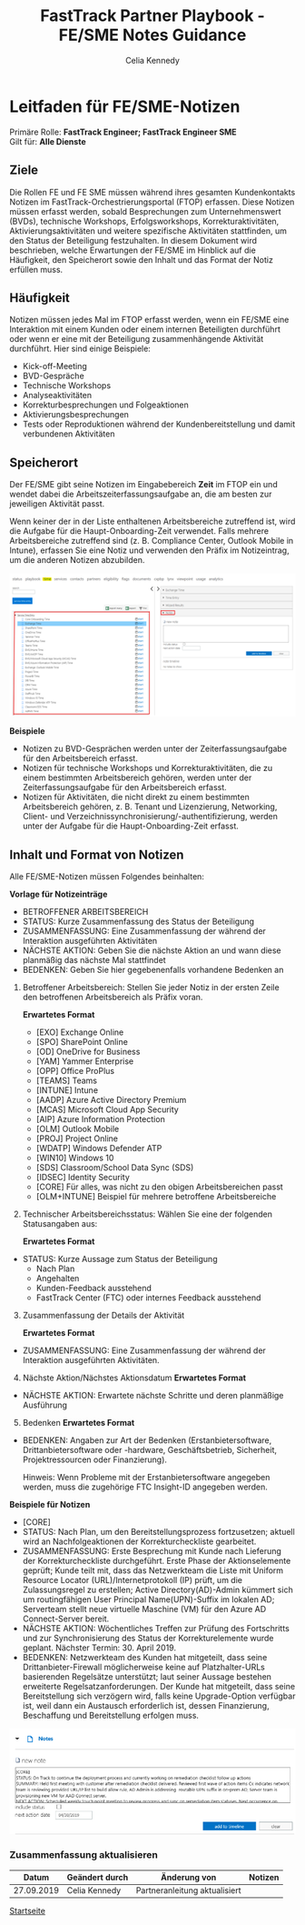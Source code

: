 ﻿---  
# required metadata  
title: FastTrack Partner Playbook - FE/SME Notes Guidance 
description: FastTrack Partner Playbook - FTOP Notes Guidance 
author: Celia Kennedy
ms.author: v-cekenn
manager: pagrim
ms.date: 10/03/2019  
ms.topic: partner-playbook  
ms.prod: non-product-specific
ms.custom: partner-playbook  
ft.audience: partner
ft.owner: partner
--- 

# Leitfaden für FE/SME-Notizen

Primäre Rolle: **FastTrack Engineer; FastTrack Engineer SME**  
Gilt für: **Alle Dienste**

## Ziele

Die Rollen FE und FE SME müssen während ihres gesamten Kundenkontakts Notizen im FastTrack-Orchestrierungsportal (FTOP) erfassen. Diese Notizen müssen erfasst werden, sobald Besprechungen zum Unternehmenswert (BVDs), technische Workshops, Erfolgsworkshops, Korrekturaktivitäten, Aktivierungsaktivitäten und weitere spezifische Aktivitäten stattfinden, um den Status der Beteiligung festzuhalten. In diesem Dokument wird beschrieben, welche Erwartungen der FE/SME im Hinblick auf die Häufigkeit, den Speicherort sowie den Inhalt und das Format der Notiz erfüllen muss.

## Häufigkeit

Notizen müssen jedes Mal im FTOP erfasst werden, wenn ein FE/SME eine Interaktion mit einem Kunden oder einem internen Beteiligten durchführt oder wenn er eine mit der Beteiligung zusammenhängende Aktivität durchführt. Hier sind einige Beispiele:

- Kick-off-Meeting
- BVD-Gespräche
- Technische Workshops
- Analyseaktivitäten
- Korrekturbesprechungen und Folgeaktionen
- Aktivierungsbesprechungen
- Tests oder Reproduktionen während der Kundenbereitstellung und damit verbundenen Aktivitäten

## Speicherort

Der FE/SME gibt seine Notizen im Eingabebereich **Zeit** im FTOP ein und wendet dabei die Arbeitszeiterfassungsaufgabe an, die am besten zur jeweiligen Aktivität passt.

Wenn keiner der in der Liste enthaltenen Arbeitsbereiche zutreffend ist, wird die Aufgabe für die Haupt-Onboarding-Zeit verwendet. Falls mehrere Arbeitsbereiche zutreffend sind (z. B. Compliance Center, Outlook Mobile in Intune), erfassen Sie eine Notiz und verwenden den Präfix im Notizeintrag, um die anderen Notizen abzubilden.

[![Dienstzeiteintrag](media/resources-core-onboarding-time.png)](media/resources-core-onboarding-time.png)

**Beispiele**

- Notizen zu BVD-Gesprächen werden unter der Zeiterfassungsaufgabe für den Arbeitsbereich erfasst. 
- Notizen für technische Workshops und Korrekturaktivitäten, die zu einem bestimmten Arbeitsbereich gehören, werden unter der Zeiterfassungsaufgabe für den Arbeitsbereich erfasst.
- Notizen für Aktivitäten, die nicht direkt zu einem bestimmten Arbeitsbereich gehören, z. B. Tenant und Lizenzierung, Networking, Client- und Verzeichnissynchronisierung/-authentifizierung, werden unter der Aufgabe für die Haupt-Onboarding-Zeit erfasst.

## Inhalt und Format von Notizen

Alle FE/SME-Notizen müssen Folgendes beinhalten:

**Vorlage für Notizeinträge**

- BETROFFENER ARBEITSBEREICH
- STATUS: Kurze Zusammenfassung des Status der Beteiligung
- ZUSAMMENFASSUNG: Eine Zusammenfassung der während der Interaktion ausgeführten Aktivitäten
- NÄCHSTE AKTION: Geben Sie die nächste Aktion an und wann diese planmäßig das nächste Mal stattfindet
- BEDENKEN: Geben Sie hier gegebenenfalls vorhandene Bedenken an

1. Betroffener Arbeitsbereich: Stellen Sie jeder Notiz in der ersten Zeile den betroffenen Arbeitsbereich als Präfix voran.

   **Erwartetes Format**

   -  [EXO] Exchange Online
   -  [SPO] SharePoint Online
   -  [OD] OneDrive for Business
   -  [YAM] Yammer Enterprise
   -  [OPP] Office ProPlus
   -  [TEAMS] Teams    
   -  [INTUNE] Intune
   -  [AADP] Azure Active Directory Premium
   -  [MCAS] Microsoft Cloud App Security
   -  [AIP] Azure Information Protection
   -  [OLM] Outlook Mobile
   -  [PROJ] Project Online
   -  [WDATP] Windows Defender ATP
   -  [WIN10] Windows 10
   -  [SDS] Classroom/School Data Sync (SDS)
   -  [IDSEC] Identity Security
   -  [CORE] Für alles, was nicht zu den obigen Arbeitsbereichen passt
   -  [OLM+INTUNE] Beispiel für mehrere betroffene Arbeitsbereiche

2. Technischer Arbeitsbereichsstatus: Wählen Sie eine der folgenden Statusangaben aus:

   **Erwartetes Format**

- STATUS: Kurze Aussage zum Status der Beteiligung
   - Nach Plan
   - Angehalten
   - Kunden-Feedback ausstehend
   - FastTrack Center (FTC) oder internes Feedback ausstehend

3. Zusammenfassung der Details der Aktivität

   **Erwartetes Format**

- ZUSAMMENFASSUNG: Eine Zusammenfassung der während der Interaktion ausgeführten Aktivitäten.

4. Nächste Aktion/Nächstes Aktionsdatum
   **Erwartetes Format**

- NÄCHSTE AKTION: Erwartete nächste Schritte und deren planmäßige Ausführung

5. Bedenken
   **Erwartetes Format**

- BEDENKEN: Angaben zur Art der Bedenken (Erstanbietersoftware, Drittanbietersoftware oder -hardware, Geschäftsbetrieb, Sicherheit, Projektressourcen oder Finanzierung).   

  Hinweis: Wenn Probleme mit der Erstanbietersoftware angegeben werden, muss die zugehörige FTC Insight-ID angegeben werden.

**Beispiele für Notizen**

- [CORE]
- STATUS: Nach Plan, um den Bereitstellungsprozess fortzusetzen; aktuell wird an Nachfolgeaktionen der Korrekturcheckliste gearbeitet.
- ZUSAMMENFASSUNG: Erste Besprechung mit Kunde nach Lieferung der Korrekturcheckliste durchgeführt. Erste Phase der Aktionselemente geprüft; Kunde teilt mit, dass das Netzwerkteam die Liste mit Uniform Resource Locator (URL)/Internetprotokoll (IP) prüft, um die Zulassungsregel zu erstellen; Active Directory(AD)-Admin kümmert sich um routingfähigen User Principal Name(UPN)-Suffix im lokalen AD; Serverteam stellt neue virtuelle Maschine (VM) für den Azure AD Connect-Server bereit.
- NÄCHSTE AKTION: Wöchentliches Treffen zur Prüfung des Fortschritts und zur Synchronisierung des Status der Korrekturelemente wurde geplant. Nächster Termin: 30. April 2019.
- BEDENKEN: Netzwerkteam des Kunden hat mitgeteilt, dass seine Drittanbieter-Firewall möglicherweise keine auf Platzhalter-URLs basierenden Regelsätze unterstützt; laut seiner Aussage bestehen erweiterte Regelsatzanforderungen. Der Kunde hat mitgeteilt, dass seine Bereitstellung sich verzögern wird, falls keine Upgrade-Option verfügbar ist, weil dann ein Austausch erforderlich ist, dessen Finanzierung, Beschaffung und Bereitstellung erfolgen muss.

[![Neue Notiz](media/resources-new-note.png)](media/resources-new-note.png)

### Zusammenfassung aktualisieren

|Datum|Geändert durch|Änderung von|Notizen|
|---------|---------------|----------------------------|-------------|
|27.09.2019| Celia Kennedy| Partneranleitung aktualisiert| |

[Startseite](http://partner-docs.microsoft.com)
